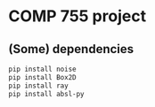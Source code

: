 # COMP 755 project

## (Some) dependencies

```bash
pip install noise
pip install Box2D
pip install ray
pip install absl-py
```
